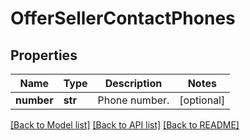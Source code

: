 # OfferSellerContactPhones

## Properties
Name | Type | Description | Notes
------------ | ------------- | ------------- | -------------
**number** | **str** | Phone number. | [optional] 

[[Back to Model list]](../README.md#documentation-for-models) [[Back to API list]](../README.md#documentation-for-api-endpoints) [[Back to README]](../README.md)


